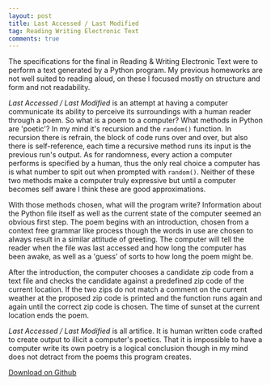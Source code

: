 ```yaml
---
layout: post
title: Last Accessed / Last Modified
tag: Reading Writing Electronic Text
comments: true
---
```


<script src="https://gist.github.com/1346759.js?file=Last%20Accessed%20Last%20Modified.txt"></script>

The specifications for the final in Reading & Writing Electronic Text were to perform a text generated by a Python program. My previous homeworks are not well suited to reading aloud, on these I focused mostly on structure and form and not readability.

_Last Accessed / Last Modified_ is an attempt at having a computer communicate its ability to perceive its surroundings with a human reader through a poem. So what is a poem to a computer? What methods in Python are 'poetic'? In my mind it's recursion and the `random()` function. In recursion there is refrain, the block of code runs over and over, but also there is self-reference, each time a recursive method runs its input is the previous run's output. As for randomness, every action a computer performs is specified by a human, thus the only real choice a computer has is what number to spit out when prompted with `random()`. Neither of these two methods make a computer truly expressive but until a computer becomes self aware I think these are good approximations.

With those methods chosen, what will the program write? Information about the Python file itself as well as the current state of the computer seemed an obvious first step. The poem begins with an introduction, chosen from a context free grammar like process though the words in use are chosen to always result in a similar attitude of greeting. The computer will tell the reader when the file was last accessed and how long the computer has been awake, as well as a 'guess' of sorts to how long the poem might be.

After the introduction, the computer chooses a candidate zip code from a text file and checks the candidate against a predefined zip code of the current location. If the two zips do not match a comment on the current weather at the proposed zip code is printed and the function runs again and again until the correct zip code is chosen. The time of sunset at the current location ends the poem.

_Last Accessed / Last Modified_ is all artifice. It is human written code crafted to create output to illicit a computer's poetics. That it is impossible to have a computer write its own poetry is a logical conclusion though in my mind does not detract from the poems this program creates.

[Download on Github](https://github.com/stevenklise/LastAccessedLastModified)